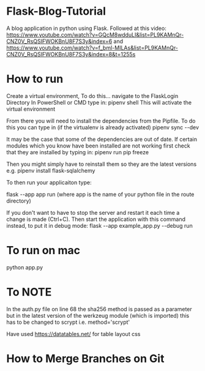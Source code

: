 # Flask-Blog-Tutorial
A blog application in python using Flask.
Followed at this video: https://www.youtube.com/watch?v=GQcM8wdduLI&list=PL9KAMnQr-CNZ0V_RsQSIFWOKBnU8F7S3y&index=6 and https://www.youtube.com/watch?v=f_bml-MILAs&list=PL9KAMnQr-CNZ0V_RsQSIFWOKBnU8F7S3y&index=8&t=1255s

# How to run
Create a virtual environment, To do this...
navigate to the FlaskLogin Directory
In PowerShell or CMD type in: pipenv shell
This will activate the virtual environment

From there you will need to install the dependencies from the Pipfile. To do this you can type in (if the virtualenv is already activated) pipenv sync --dev

It may be the case that some of the dependencies are out of date. If certain modules which you know have been installed are not working first check that they are installed by typing in: pipenv run pip freeze

Then you might simply have to reinstall them so they are the latest versions e.g. pipenv install flask-sqlalchemy

To then run your applicaiton type:

flask --app app run (where app is the name of your python file in the route directory)

If you don't want to have to stop the server and restart it each time a change is made (Ctrl+C). Then start the application with this command instead, to put it in debug mode: flask --app example_app.py --debug run

# To run on mac
python app.py


# To NOTE
In the auth.py file on line 68 the sha256 method is passed as a parameter but in the latest version of the werkzeug module (which is imported) this has to be changed to scrypt i.e. method='scrypt'

Have used https://datatables.net/ for table layout css

# How to Merge Branches on Git
